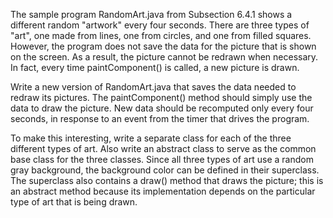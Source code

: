 
  The sample program RandomArt.java from Subsection 6.4.1 shows a different 
  random "artwork" every four seconds. There are three types of "art", one 
  made from lines, one from circles, and one from filled squares. However, 
  the program does not save the data for the picture that is shown on the 
  screen. As a result, the picture cannot be redrawn when necessary. In fact,
  every time paintComponent() is called, a new picture is drawn.
  
  Write a new version of RandomArt.java that saves the data needed to redraw 
  its pictures. The paintComponent() method should simply use the data to draw 
  the picture. New data should be recomputed only every four seconds, in response 
  to an event from the timer that drives the program.
  
  To make this interesting, write a separate class for each of the three different 
  types of art. Also write an abstract class to serve as the common base class 
  for the three classes. Since all three types of art use a random gray background, 
  the background color can be defined in their superclass. The superclass also 
  contains a draw() method that draws the picture; this is an abstract method 
  because its implementation depends on the particular type of art that is being drawn.
 
